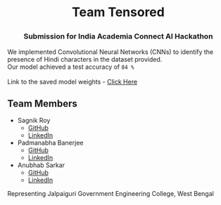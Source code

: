 # <p align = "center"> Team Tensored  </p>
### <p align = "center"> Submission for India Academia Connect AI Hackathon  </p>

We implemented Convolutional Neural Networks (CNNs) to identify the presence of Hindi characters in the dataset provided.  
Our model achieved a test accuracy of `84 %`    
</br>
Link to the saved model weights - [Click Here](https://drive.google.com/file/d/1-2S8nLJHEfHt6VT-wV2Uex-CvR8KX-So/view?usp=sharing)

## Team Members
* Sagnik Roy
  - [GitHub](http://github.com/sagnik1511) 
  - [LinkedIn](https://www.linkedin.com/in/sagnik1511/) 
* Padmanabha Banerjee
  - [GitHub](https://github.com/BlueBlaze6335)
  - [LinkedIn](https://www.linkedin.com/in/padmanabha-banerjee-b16800171/)
* Anubhab Sarkar
  - [GitHub](https://github.com/anubhab1710)
  - [LinkedIn](https://www.linkedin.com/in/anubhabsarkar/)

Representing Jalpaiguri Government Engineering College, West Bengal



